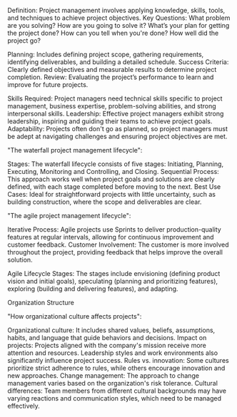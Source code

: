 Definition: Project management involves applying knowledge, skills, tools, and techniques to achieve project objectives.
Key Questions:
What problem are you solving?
How are you going to solve it?
What’s your plan for getting the project done?
How can you tell when you're done?
How well did the project go?

Planning: Includes defining project scope, gathering requirements, identifying deliverables, and building a detailed schedule.
Success Criteria: Clearly defined objectives and measurable results to determine project completion.
Review: Evaluating the project’s performance to learn and improve for future projects.


Skills Required: Project managers need technical skills specific to project management, business expertise, problem-solving abilities, and strong interpersonal skills.
Leadership: Effective project managers exhibit strong leadership, inspiring and guiding their teams to achieve project goals.
Adaptability: Projects often don't go as planned, so project managers must be adept at navigating challenges and ensuring project objectives are met.

"The waterfall project management lifecycle":


Stages: The waterfall lifecycle consists of five stages: Initiating, Planning, Executing, Monitoring and Controlling, and Closing.
Sequential Process: This approach works well when project goals and solutions are clearly defined, with each stage completed before moving to the next.
Best Use Cases: Ideal for straightforward projects with little uncertainty, such as building construction, where the scope and deliverables are clear. 


"The agile project management lifecycle":

Iterative Process: Agile projects use Sprints to deliver production-quality features at regular intervals, allowing for continuous improvement and customer feedback.
Customer Involvement: The customer is more involved throughout the project, providing feedback that helps improve the overall solution.

Agile Lifecycle Stages: The stages include envisioning (defining product vision and initial goals), speculating (planning and prioritizing features), exploring (building and delivering features), and adapting. 

Organization Structure 

"How organizational culture affects projects":

Organizational culture: It includes shared values, beliefs, assumptions, habits, and language that guide behaviors and decisions.
Impact on projects: Projects aligned with the company's mission receive more attention and resources. Leadership styles and work environments also significantly influence project success.
Rules vs. innovation: Some cultures prioritize strict adherence to rules, while others encourage innovation and new approaches.
Change management: The approach to change management varies based on the organization's risk tolerance.
Cultural differences: Team members from different cultural backgrounds may have varying reactions and communication styles, which need to be managed effectively.



  
